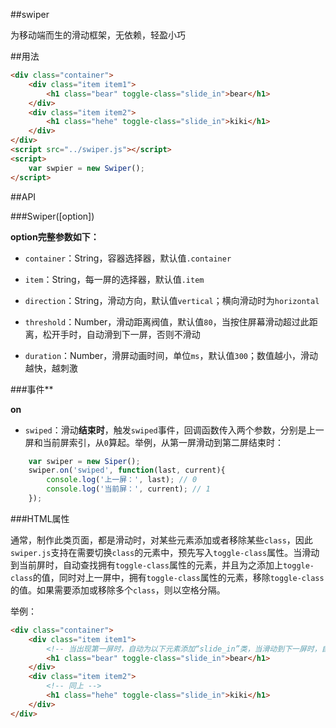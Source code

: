 ##swiper

为移动端而生的滑动框架，无依赖，轻盈小巧

##用法

```html
<div class="container">
    <div class="item item1">
        <h1 class="bear" toggle-class="slide_in">bear</h1>
    </div>
    <div class="item item2">
        <h1 class="hehe" toggle-class="slide_in">kiki</h1>
    </div>
</div>
<script src="../swiper.js"></script>
<script>
    var swpier = new Swiper();
</script>
```

##API

###Swiper([option])

**option完整参数如下：**

- `container`：String，容器选择器，默认值`.container`

- `item`：String，每一屏的选择器，默认值`.item`

- `direction`：String，滑动方向，默认值`vertical`；横向滑动时为`horizontal`

- `threshold`：Number，滑动距离阀值，默认值`80`，当按住屏幕滑动超过此距离，松开手时，自动滑到下一屏，否则不滑动

- `duration`：Number，滑屏动画时间，单位`ms`，默认值`300`；数值越小，滑动越快，越刺激


###事件**

**on**

- `swiped`：滑动**结束时**，触发`swiped`事件，回调函数传入两个参数，分别是上一屏和当前屏索引，从`0`算起。举例，从第一屏滑动到第二屏结束时：

```javascript
    var swiper = new Siper();
    swiper.on('swiped', function(last, current){
        console.log('上一屏：', last); // 0
        console.log('当前屏：', current); // 1
    });
```

###HTML属性

通常，制作此类页面，都是滑动时，对某些元素添加或者移除某些`class`，因此`swiper.js`支持在需要切换`class`的元素中，预先写入`toggle-class`属性。当滑动到当前屏时，自动查找拥有`toggle-class`属性的元素，并且为之添加上`toggle-class`的值，同时对上一屏中，拥有`toggle-class`属性的元素，移除`toggle-class`的值。如果需要添加或移除多个`class`，则以空格分隔。

举例：

```html
<div class="container">
    <div class="item item1">
        <!-- 当出现第一屏时，自动为以下元素添加“slide_in”类，当滑动到下一屏时，自动移除 -->
        <h1 class="bear" toggle-class="slide_in">bear</h1>
    </div>
    <div class="item item2">
        <!-- 同上 -->
        <h1 class="hehe" toggle-class="slide_in">kiki</h1>
    </div>
</div>
```


